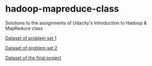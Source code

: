 hadoop-mapreduce-class
======================

Solutions to the assignments of Udacity's Introduction to Hadoop & MapReduce class

[Dataset of problem set 1](http://content.udacity-data.com/courses/ud617/purchases.txt.gz)

[Dataset of problem set 2](http://content.udacity-data.com/courses/ud617/access_log.gz)

[Dataset of the final project](http://content.udacity-data.com/course/hadoop/forum_data.tar.gz)
